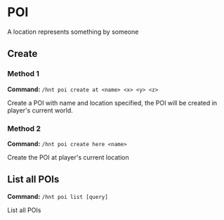 # POI

A location represents something by someone

## Create

### Method 1

**Command:** `/hnt poi create at <name> <x> <y> <z>`

Create a POI with name and location specified, the POI will be created in player's current world.

### Method 2

**Command:** `/hnt poi create here <name>`

Create the POI at player's current location

## List all POIs

**Command:** `/hnt poi list [query]`

List all POIs
